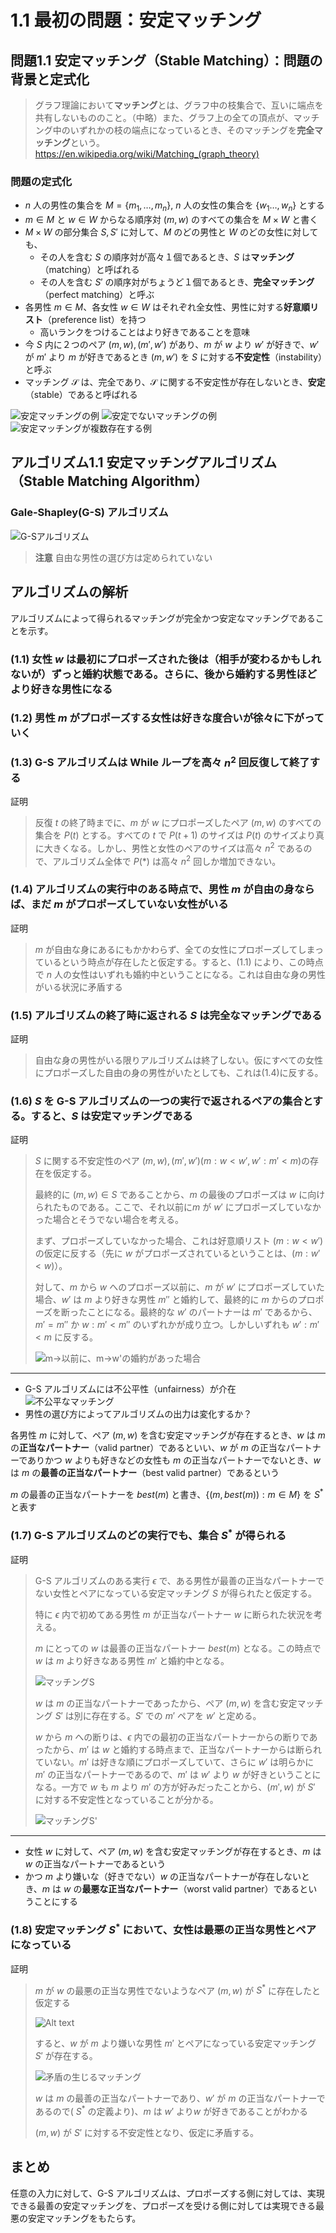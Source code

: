# 1.1 最初の問題：安定マッチング

## 問題1.1 安定マッチング（Stable Matching）：問題の背景と定式化

> グラフ理論において**マッチング**とは、グラフ中の枝集合で、互いに端点を共有しないもののこと。（中略）また、グラフ上の全ての頂点が、マッチング中のいずれかの枝の端点になっているとき、そのマッチングを**完全マッチング**という。 <https://en.wikipedia.org/wiki/Matching_(graph_theory)>

### 問題の定式化

- $n$ 人の男性の集合を $M=\{m_1,\ldots,m_n\}$, $n$ 人の女性の集合を $\{w_1\ldots,w_n\}$ とする
- $m\in M$ と $w\in W$ からなる順序対 $(m,w)$ のすべての集合を $M\times W$ と書く
- $M\times W$ の部分集合 $S,S'$ に対して、$M$ のどの男性と $W$ のどの女性に対しても、
  - その人を含む $S$ の順序対が高々１個であるとき、$S$ は**マッチング**（matching）と呼ばれる
  - その人を含む $S'$ の順序対がちょうど１個であるとき、**完全マッチング**（perfect matching）と呼ぶ
- 各男性 $m\in M$、各女性 $w\in W$ はそれぞれ全女性、男性に対する**好意順リスト**（preference list）を持つ
  - 高いランクをつけることはより好きであることを意味
- 今 $S$ 内に２つのペア $(m,w), (m',w')$ があり、$m$ が $w$ より $w'$ が好きで、$w'$ が $m'$ より $m$ が好きであるとき $(m,w')$ を $S$ に対する**不安定性**（instability）と呼ぶ
- マッチング $\mathcal{S}$ は、完全であり、$\mathcal{S}$ に関する不安定性が存在しないとき、**安定**（stable）であると呼ばれる

![安定マッチングの例](image.png)
![安定でないマッチングの例](image-1.png)
![安定マッチングが複数存在する例](image-2.png)

## アルゴリズム1.1 安定マッチングアルゴリズム（Stable Matching Algorithm）

### Gale-Shapley(G-S) アルゴリズム

![G-Sアルゴリズム](image-3.png)

> **注意**
> 自由な男性の選び方は定められていない

## アルゴリズムの解析

アルゴリズムによって得られるマッチングが完全かつ安定なマッチングであることを示す。

### (1.1) 女性 $w$ は最初にプロポーズされた後は（相手が変わるかもしれないが）ずっと婚約状態である。さらに、後から婚約する男性ほどより好きな男性になる

### (1.2) 男性 $m$ がプロポーズする女性は好きな度合いが徐々に下がっていく

### (1.3) G-S アルゴリズムは While ループを高々 $n^2$ 回反復して終了する

証明

> 反復 $t$ の終了時までに、$m$ が $w$ にプロポーズしたペア $(m,w)$ のすべての集合を $P(t)$ とする。すべての $t$ で $P(t+1)$ のサイズは $P(t)$ のサイズより真に大きくなる。しかし、男性と女性のペアのサイズは高々 $n^2$ であるので、アルゴリズム全体で $P(*)$ は高々 $n^2$ 回しか増加できない。

### (1.4) アルゴリズムの実行中のある時点で、男性 $m$ が自由の身ならば、まだ $m$ がプロポーズしていない女性がいる

証明

> $m$ が自由な身にあるにもかかわらず、全ての女性にプロポーズしてしまっているという時点が存在したと仮定する。すると、(1.1) により、この時点で $n$ 人の女性はいずれも婚約中ということになる。これは自由な身の男性がいる状況に矛盾する

### (1.5) アルゴリズムの終了時に返される $S$ は完全なマッチングである

証明

> 自由な身の男性がいる限りアルゴリズムは終了しない。仮にすべての女性にプロポーズした自由の身の男性がいたとしても、これは(1.4)に反する。

### (1.6) $S$ を G-S アルゴリズムの一つの実行で返されるペアの集合とする。すると、$S$ は安定マッチングである

証明

> $S$ に関する不安定性のペア $(m,w),(m',w')(m:w<w',w':m'<m)$の存在を仮定する。
>
> 最終的に $(m,w)\in S$ であることから、$m$ の最後のプロポーズは $w$ に向けられたものである。ここで、それ以前に$m$ が $w'$ にプロポーズしていなかった場合とそうでない場合を考える。
>
> まず、プロポーズしていなかった場合、これは好意順リスト $(m: w<w')$ の仮定に反する（先に $w$ がプロポーズされているということは、$(m: w'<w)$）。
>
> 対して、$m$ から $w$ へのプロポーズ以前に、$m$ が $w'$ にプロポーズしていた場合、$w'$ は $m$ より好きな男性 $m''$ と婚約して、最終的に $m$ からのプロポーズを断ったことになる。最終的な $w'$ のパートナーは $m'$ であるから、$m'=m''$ か $w: m'<m''$ のいずれかが成り立つ。しかしいずれも $w': m'<m$ に反する。
>
> ![m→以前に、m→w'の婚約があった場合](image-7.png)

---

- G-S アルゴリズムには不公平性（unfairness）が介在
  ![不公平なマッチング](image-4.png)
- 男性の選び方によってアルゴリズムの出力は変化するか？

各男性 $m$ に対して、ペア $(m,w)$ を含む安定マッチングが存在するとき、$w$ は $m$ の**正当なパートナー**（valid partner）であるといい、$w$ が $m$ の正当なパートナーでありかつ $w$ よりも好きなどの女性も $m$ の正当なパートナーでないとき、$w$ は $m$ の**最善の正当なパートナー**（best valid partner）であるという

$m$ の最善の正当なパートナーを $best(m)$ と書き、$\{(m, best(m)) : m\in M \}$ を $S^*$ と表す

### (1.7) G-S アルゴリズムのどの実行でも、集合 $S^*$ が得られる

証明

> G-S アルゴリズムのある実行 $\epsilon$ で、ある男性が最善の正当なパートナーでない女性とペアになっている安定マッチング $S$ が得られたと仮定する。
>
> 特に $\epsilon$ 内で初めてある男性 $m$ が正当なパートナー $w$ に断られた状況を考える。
>
> $m$ にとっての $w$ は最善の正当なパートナー $best(m)$ となる。この時点で $w$ は $m$ より好きなある男性 $m'$ と婚約中となる。
>
> ![マッチングS](image-5.png)
>
> $w$ は $m$ の正当なパートナーであったから、ペア $(m,w)$ を含む安定マッチング $S'$ は別に存在する。$S'$ での $m'$ ペアを $w'$ と定める。
>
> $w$ から $m$ への断りは、$\epsilon$ 内での最初の正当なパートナーからの断りであったから、$m'$ は $w$ と婚約する時点まで、正当なパートナーからは断られていない。$m'$ は好きな順にプロポーズしていて、さらに $w'$ は明らかに $m'$ の正当なパートナーであるので、$m'$ は $w'$ より $w$ が好きということになる。一方で $w$ も $m$ より $m'$ の方が好みだったことから、$(m',w)$ が $S'$ に対する不安定性となっていることが分かる。
>
> ![マッチングS'](image-6.png)

---

- 女性 $w$ に対して、ペア $(m,w)$ を含む安定マッチングが存在するとき、$m$ は $w$ の正当なパートナーであるという
- かつ $m$ より嫌いな（好きでない）$w$ の正当なパートナーが存在しないとき、$m$ は $w$ の**最悪な正当なパートナー**（worst valid partner）であるということにする

### (1.8) 安定マッチング $S^*$ において、女性は最悪の正当な男性とペアになっている

証明

> $m$ が $w$ の最悪の正当な男性でないようなペア $(m,w)$ が $S^*$ に存在したと仮定する
>
> ![Alt text](image-10.png)
>
> すると、$w$ が $m$ より嫌いな男性 $m'$ とペアになっている安定マッチング $S'$ が存在する。
>
> ![矛盾の生じるマッチング](image-8.png)
>
> $w$ は $m$ の最善の正当なパートナーであり、$w'$ が $m$ の正当なパートナーであるので( $S^*$ の定義より)、$m$ は $w'$ より$w$ が好きであることがわかる
>
> $(m, w)$ が $S'$ に対する不安定性となり、仮定に矛盾する。
>

## まとめ

任意の入力に対して、G-S アルゴリズムは、プロポーズする側に対しては、実現できる最善の安定マッチングを、プロポーズを受ける側に対しては実現できる最悪の安定マッチングをもたらす。
